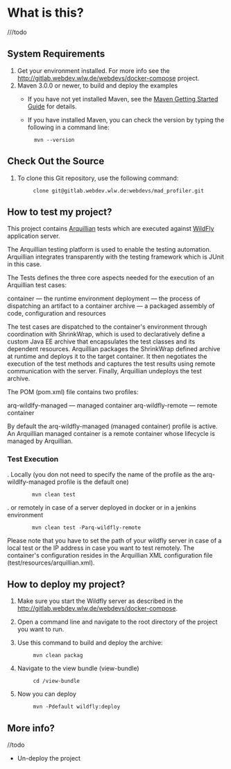 # What is this? #
///todo
## System Requirements ##

1. Get your environment installed. For more info see the  http://gitlab.webdev.wlw.de/webdevs/docker-compose project.
2. Maven 3.0.0 or newer, to build and deploy the examples
    * If you have not yet installed Maven, see the [Maven Getting Started Guide](http://maven.apache.org/guides/getting-started/index.html) for details.
    * If you have installed Maven, you can check the version by typing the following in a command line:
	
            mvn --version

## Check Out the Source ##

1. To clone this Git repository, use the following command:

            clone git@gitlab.webdev.wlw.de:webdevs/mad_profiler.git

## How to test my project? ##

This project contains   [Arquillian](http://arquillian.org/) tests which are executed against [WildFly](http://wildfly.org/) application server.

The Arquillian testing platform is used to enable the testing automation. Arquillian integrates transparently with the testing framework which is JUnit in this case.

The Tests defines the three core aspects needed for the execution of an Arquillian test cases:

container — the runtime environment
deployment — the process of dispatching an artifact to a container
archive — a packaged assembly of code, configuration and resources

The test cases are dispatched to the container's environment through coordination with ShrinkWrap, which is used to declaratively define a custom Java EE archive that encapsulates the test classes and its dependent resources. Arquillian packages the ShrinkWrap defined archive at runtime and deploys it to the target container. It then negotiates the execution of the test methods and captures the test results using remote communication with the server. Finally, Arquillian undeploys the test archive.

The POM (pom.xml) file contains two profiles:

arq-wildlfy-managed — managed container
arq-wildfly-remote — remote container

By default the arq-wildfly-managed (managed container) profile is active. An Arquillian managed container is a remote container whose lifecycle is managed by Arquillian.

### Test Execution ###

. Locally (you don not need to specify the name of the profile as the arq-wildlfy-managed profile is the default one)

            mvn clean test

. or remotely in case of a server deployed in docker or in a jenkins environment 

            mvn clean test -Parq-wildfly-remote

Please note that you have to set the path of your wildfly server in case of a local test or the IP address in case you want to test remotely.
The container's configuration resides in the Arquillian XML configuration file  (test/resources/arquillian.xml).


## How to deploy my project? ##

1. Make sure you start the Wildfly server as described in the http://gitlab.webdev.wlw.de/webdevs/docker-compose.
2. Open a command line and navigate to the root directory of the project you want to run.
3. Use this command to build and deploy the archive:

            mvn clean packag

4. Navigate to the view bundle (view-bundle)

            cd /view-bundle

5. Now you can deploy

            mvn -Pdefault wildfly:deploy


## More info? ##

//todo

- Un-deploy the project